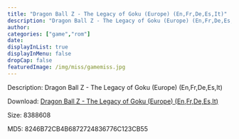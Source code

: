 ```yaml
---
title: "Dragon Ball Z - The Legacy of Goku (Europe) (En,Fr,De,Es,It)"
description: "Dragon Ball Z - The Legacy of Goku (Europe) (En,Fr,De,Es,It)"
author: 
categories: ["game","rom"]
date: 
displayInList: true
displayInMenu: false
dropCap: false
featuredImage: /img/miss/gamemiss.jpg
---
```


Description: Dragon Ball Z - The Legacy of Goku (Europe) (En,Fr,De,Es,It)

Download: <a style="text-decoration:underline;" href="https://mega.nz/#!6OIwVagY!AW_e82k4XqWaBAufnC0GfDV1sQ_vUrIM8JV6iGjnZy8" target = "_blank" rel = "nofollow" > Dragon Ball Z - The Legacy of Goku (Europe) (En,Fr,De,Es,It)</a>

Size: 8388608

MD5: 8246B72CB4B6872724836776C123CB55

